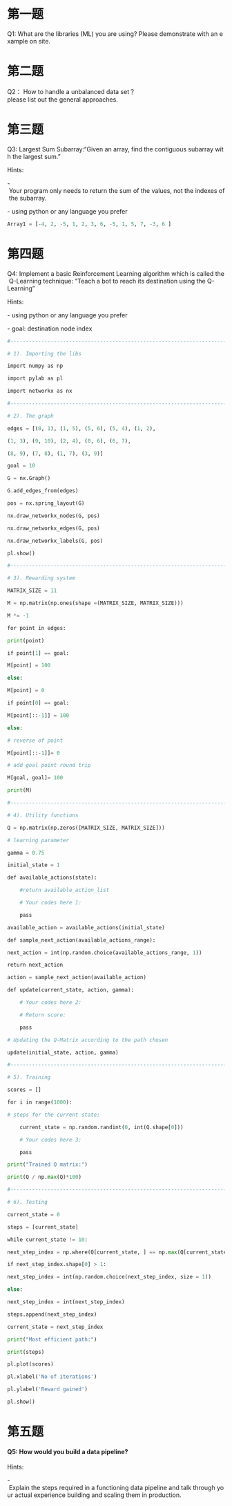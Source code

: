
  

# 第一题
Q1: What are the libraries (ML) you are using? Please demonstrate with an example on site.


# 第二题
Q2： How to handle a unbalanced data set？please list out the general approaches.

# 第三题
Q3: Largest Sum Subarray:“Given an array, find the contiguous subarray with the largest sum.”

Hints:

- Your program only needs to return the sum of the values, not the indexes of the subarray.

- using python or any language you prefer
``` python
Array1 = [-4, 2, -5, 1, 2, 3, 6, -5, 1, 5, 7, -3, 6 ]
```

# 第四题
Q4: Implement a basic Reinforcement Learning algorithm which is called the Q-Learning technique: “Teach a bot to reach its destination using the Q-Learning”

Hints:

- using python or any language you prefer

- goal: destination node index

```python
#----------------------------------------------------------------------------------------------

# 1). Importing the libs

import numpy as np

import pylab as pl

import networkx as nx

#----------------------------------------------------------------------------------------------

# 2). The graph

edges = [(0, 1), (1, 5), (5, 6), (5, 4), (1, 2),

(1, 3), (9, 10), (2, 4), (0, 6), (6, 7),

(8, 9), (7, 8), (1, 7), (3, 9)]

goal = 10

G = nx.Graph()

G.add_edges_from(edges)

pos = nx.spring_layout(G)

nx.draw_networkx_nodes(G, pos)

nx.draw_networkx_edges(G, pos)

nx.draw_networkx_labels(G, pos)

pl.show()

#----------------------------------------------------------------------------------------------

# 3). Rewarding system

MATRIX_SIZE = 11

M = np.matrix(np.ones(shape =(MATRIX_SIZE, MATRIX_SIZE)))

M *= -1

for point in edges:

print(point)

if point[1] == goal:

M[point] = 100

else:

M[point] = 0

if point[0] == goal:

M[point[::-1]] = 100

else:

# reverse of point

M[point[::-1]]= 0

# add goal point round trip

M[goal, goal]= 100

print(M)

#----------------------------------------------------------------------------------------------

# 4). Utility functions

Q = np.matrix(np.zeros([MATRIX_SIZE, MATRIX_SIZE]))

# learning parameter

gamma = 0.75

initial_state = 1

def available_actions(state):

    #return available_action_list

    # Your codes here 1: 

    pass

available_action = available_actions(initial_state)

def sample_next_action(available_actions_range):

next_action = int(np.random.choice(available_actions_range, 1))

return next_action

action = sample_next_action(available_action)

def update(current_state, action, gamma):

    # Your codes here 2:

    # Return score:

    pass

# Updating the Q-Matrix according to the path chosen

update(initial_state, action, gamma)

#----------------------------------------------------------------------------------------------

# 5). Training

scores = []

for i in range(1000):

# steps for the current state: 

    current_state = np.random.randint(0, int(Q.shape[0]))

    # Your codes here 3:    

    pass

print("Trained Q matrix:")

print(Q / np.max(Q)*100)

#----------------------------------------------------------------------------------------------

# 6). Testing

current_state = 0

steps = [current_state]

while current_state != 10:

next_step_index = np.where(Q[current_state, ] == np.max(Q[current_state, ]))[1]

if next_step_index.shape[0] > 1:

next_step_index = int(np.random.choice(next_step_index, size = 1))

else:

next_step_index = int(next_step_index)

steps.append(next_step_index)

current_state = next_step_index

print("Most efficient path:")

print(steps)

pl.plot(scores)

pl.xlabel('No of iterations')

pl.ylabel('Reward gained')

pl.show()
```

#  第五题
#### Q5: How would you build a data pipeline?

Hints:

- Explain the steps required in a functioning data pipeline and talk through your actual experience building and scaling them in production.